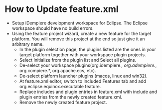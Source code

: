 # How to Update feature.xml
* Setup iDempiere development workspace for Eclipse. The Eclipse workspace should have no build errors.
* Using the feature project wizard, create a new feature for the target platform. You will remove this project at the end so just give it an arbitrary name.
  * In the plugin selection page, the plugins listed are the ones in your target platform together with your workspace plugin projects. 
  * Select Initialize from the plugin list and Select all plugins.
  * De-select your workspace plugins(org.idempiere.*, org.adempiere.*, org.compiere.*, org.apache.ecs, etc).
  * De-select platform launcher plugins (macos, linux and win32).
  * At feature.xml editor, switch to Included Features tab and add org.eclipse.equinox.executable feature.
  * Replace includes and plugin entries in feature.xml with include and plugin entries from the newly created feature.xml.
  * Remove the newly created feature project.

